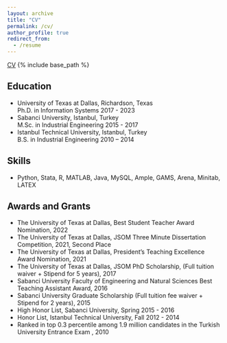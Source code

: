 ```yaml
---
layout: archive
title: "CV"
permalink: /cv/
author_profile: true
redirect_from:
  - /resume
---
```

[CV](http://dyagmurozdemir.github.io/files/CV_DYO.pdf)
{% include base_path %}

## Education
* University of Texas at Dallas, Richardson, Texas <br> Ph.D. in Information Systems 2017 - 2023
* Sabanci University, Istanbul, Turkey <br> M.Sc. in Industrial Engineering 2015 - 2017
* Istanbul Technical University, Istanbul, Turkey <br> B.S. in Industrial Engineering 2010 – 2014

## Skills
* Python, Stata, R, MATLAB, Java, MySQL, Ample, GAMS, Arena, Minitab, LATEX

## Awards and Grants
* The University of Texas at Dallas, Best Student Teacher Award Nomination, 2022
* The University of Texas at Dallas, JSOM Three Minute Dissertation Competition, 2021, Second Place
* The University of Texas at Dallas, President’s Teaching Excellence Award Nomination, 2021
* The University of Texas at Dallas, JSOM PhD Scholarship, (Full tuition waiver + Stipend for 5 years), 2017 
* Sabanci University Faculty of Engineering and Natural Sciences Best Teaching Assistant Award, 2016
* Sabanci University Graduate Scholarship (Full tuition fee waiver + Stipend for 2 years), 2015
* High Honor List, Sabanci University, Spring 2015 - 2016
* Honor List, Istanbul Technical University, Fall 2012 - 2014 
* Ranked in top 0.3 percentile among 1.9 million candidates in the Turkish University Entrance Exam , 2010
